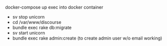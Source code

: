 docker-compose up
exec into docker container

 * sv stop unicorn
 * cd /var/www/discourse
 * bundle exec rake db:migrate
 * sv start unicorn
 * bundle exec rake admin:create (to create admin user w/o email working)

